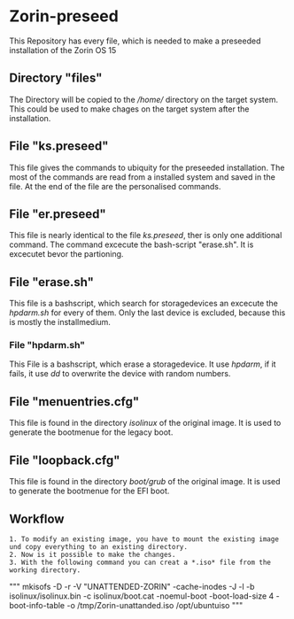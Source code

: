 # Zorin-preseed
This Repository has every file, which is needed to make a preseeded installation of the Zorin OS 15

## Directory "files"
The Directory will be copied to the */home/* directory on the target system. This could be used to make chages on the target system after the installation.

## File "ks.preseed"
This file gives the commands to ubiquity for the preseeded installation. The most of the commands are read from a installed system and saved in the file. At the end of the file are the personalised commands.

## File "er.preseed"
This file is nearly identical to the file *ks.preseed*, ther is only one additional command. The command excecute the bash-script "erase.sh". It is excecutet bevor the partioning.

## File "erase.sh"
This file is a bashscript, which search for storagedevices an excecute the *hpdarm.sh* for every of them. Only the last device is excluded, because this is mostly the installmedium.

### File "hpdarm.sh"
This File is a bashscript, which erase a storagedevice. It use *hpdarm*, if it fails, it use *dd* to overwrite the device with random numbers.

## File "menuentries.cfg"
This file is found in the directory *isolinux* of the original image. It is used to generate the bootmenue for the legacy boot.

## File "loopback.cfg"
This file is found in the directory *boot/grub* of the original image. It is used to generate the bootmenue for the EFI boot.

## Workflow
	1. To modify an existing image, you have to mount the existing image und copy everything to an existing directory.
	2. Now is it possible to make the changes.
	3. With the following command you can creat a *.iso* file from the working directory. 

"""
mkisofs -D -r -V "UNATTENDED-ZORIN" -cache-inodes -J -l -b isolinux/isolinux.bin -c isolinux/boot.cat -noemul-boot -boot-load-size 4 -boot-info-table -o /tmp/Zorin-unattanded.iso /opt/ubuntuiso
"""


